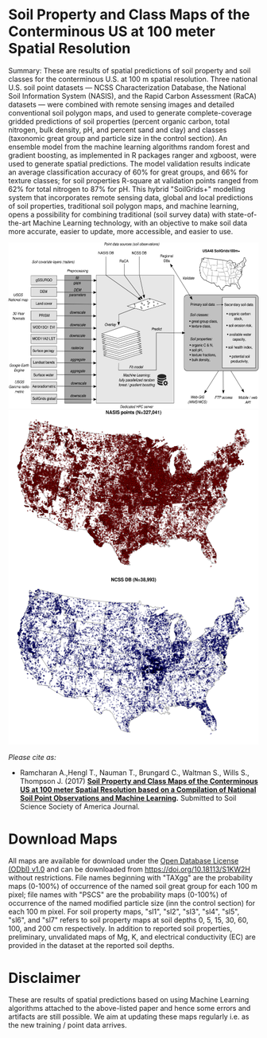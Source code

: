 # Soil Property and Class Maps of the Conterminous US at 100 meter Spatial Resolution

Summary: These are results of spatial predictions of soil property and soil classes for the conterminous U.S. at 100 m spatial resolution. Three national U.S. soil point datasets — NCSS Characterization Database, the National Soil Information System (NASIS), and the Rapid Carbon Assessment (RaCA) datasets — were combined with remote sensing images and detailed conventional soil polygon maps, and used to generate complete-coverage gridded predictions of soil properties (percent organic carbon, total nitrogen, bulk density, pH, and percent sand and clay) and classes (taxonomic great group and particle size in the control section). An ensemble model from the machine learning algorithms random forest and gradient boosting, as implemented in R packages ranger and xgboost, were used to generate spatial predictions. The model validation results indicate an average classification accuracy of 60% for great groups, and 66% for texture classes; for soil properties R-square at validation points ranged from 62% for total nitrogen to 87% for pH. This hybrid "SoilGrids+" modelling system that incorporates remote sensing data, global and local predictions of soil properties, traditional soil polygon maps, and machine learning, opens a possibility for combining traditional (soil survey data) with state-of-the-art Machine Learning technology, with an objective to make soil data more accurate, easier to update, more accessible, and easier to use.

![alt text](https://github.com/aramcharan/US_SoilGrids100m/blob/master/Results/US48_SoilGrids100mWorkflow.png)
![alt text](https://github.com/aramcharan/US_SoilGrids100m/blob/master/Results/Fig_USA48_distribution_training_points.png "Training points used to generate spatial predictions for soil-classes and soil properties")

*Please cite as:*

* Ramcharan A.,Hengl T., Nauman T., Brungard C., Waltman S., Wills S., Thompson J. (2017) **[Soil Property and Class Maps of the Conterminous US at 100 meter Spatial Resolution based on a Compilation of National Soil Point Observations and Machine Learning](https://arxiv.org/abs/1705.08323).** Submitted to Soil Science Society of America Journal.

# Download Maps

All maps are available for download under the [Open Database License (ODbl) v1.0](https://opendatacommons.org/licenses/odbl/) and can be downloaded from https://doi.org/10.18113/S1KW2H without restrictions. File names beginning with "TAXgg" are the probability maps (0-100%) of occurrence of the named soil great group for each 100 m pixel; file names with "PSCS" are the probability maps (0-100%) of occurrence of the named modified particle size (inn the control section) for each 100 m pixel. For soil property maps, "sl1", "sl2", "sl3", "sl4", "sl5", "sl6", and "sl7" refers to soil property maps at soil depths 0, 5, 15, 30, 60, 100, and 200 cm respectively. In addition to reported soil properties, preliminary, unvalidated maps of Mg, K, and electrical conductivity (EC) are provided in the dataset at the reported soil depths. 

# Disclaimer

These are results of spatial predictions based on using Machine Learning algorithms attached to the above-listed paper and hence some errors and artifacts are still possible. We aim at updating these maps regularly i.e. as the new training / point data arrives. 
